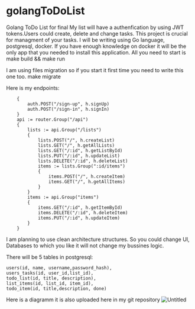 # golangToDoList
Golang ToDo List for final
My list will have a authenfication by using JWT tokens.Users could create, delete and change tasks. This project is crucial for managment of your tasks.
I will be writing using Go language, postgresql, docker. If you have enough knowledge on docker it will be the only app that you needed to install this application.
All you need to start is
make build && make run

I am using files migration so if you start it first time you need to write this one too.
make migrate

Here is my endpoints:
```auth := router.Group("/auth")
	{
		auth.POST("/sign-up", h.signUp)
		auth.POST("/sign-in", h.signIn)
	}
	api := router.Group("/api")
	{
		lists := api.Group("/lists")
		{
			lists.POST("/", h.createList)
			lists.GET("/", h.getAllLists)
			lists.GET("/:id", h.getListById)
			lists.PUT("/:id", h.updateList)
			lists.DELETE("/:id", h.deleteList)
			items := lists.Group(":id/items")
			{
				items.POST("/", h.createItem)
				items.GET("/", h.getAllItems)
			}
		}
		items := api.Group("items")
		{
			items.GET("/:id", h.getItemById)
			items.DELETE("/:id", h.deleteItem)
			items.PUT("/:id", h.updateItem)
		}
	}
 ```

I am planning to use clean architecture structures. So you could change UI, Databases to which you like it will not change my bussines logic.

There will be 5 tables in postgresql: 
```
users(id, name, username,password_hash),
users_tasks(id, user_id,list_id),
todo_list(id, title, description),
list_items(id, list_id, item_id),
todo_item(id, title,description, done)
```

Here is a diagramm it is also uploaded here in my git repository
![Untitled](https://github.com/ArnurTanirbergenov/golangToDoList/assets/123318070/1be25936-9f56-435a-b689-c4446899523f)

